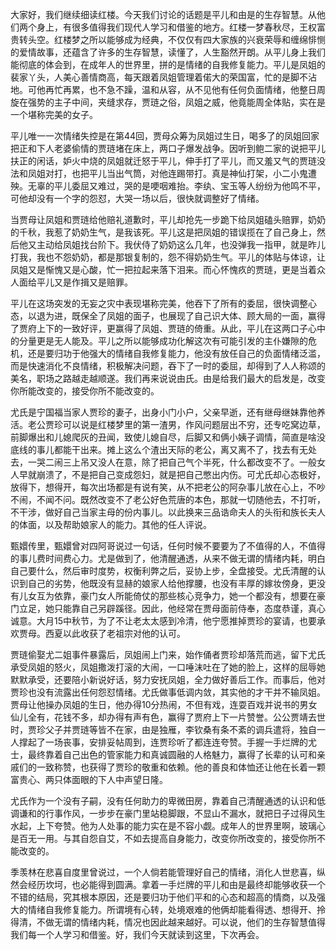 
大家好，我们继续细读红楼。今天我们讨论的话题是平儿和由是的生存智慧。从他们两个身上，有很多值得我们现代人学习和借鉴的地方。红楼一梦春秋尽，王权富贵转头空。红楼梦之所以能够成为经典，不仅仅有四大家族的兴衰荣辱和缠绵悱恻的爱情故事，还蕴含了许多的生存智慧，读懂了，人生豁然开朗。从平儿身上我们能彻底的体会到，在成年人的世界里，拼的是情绪的自我修复能力。平儿是凤姐的裴家丫头，人美心善情商高，每天跟着凤姐管理着偌大的荣国富，忙的是脚不沾地。可他再忙再累，也不急不躁，温和从容，从不见他有任何负面情绪，他整日周旋在强势的主子中间，夹缝求存，贾琏之俗，凤姐之威，他竟能周全体贴，实在是一个堪称完美的女子。

平儿唯一一次情绪失控是在第44回，贾母众筹为凤姐过生日，喝多了的凤姐回家把正和下人老婆偷情的贾琏堵在床上，两口子爆发战争。因听到鲍二家的说把平儿扶正的闲话，妒火中烧的凤姐就迁怒于平儿，伸手打了平儿，而又羞又气的贾琏没法和凤姐对打，也把平儿当出气筒，对他连踢带打。真是神仙打架，小二小鬼遭殃。无辜的平儿委屈又难过，哭的是哽咽难抬。李纨、宝玉等人纷纷为他鸣不平，可他却没有一个字的怨怼，大哭一场以后，很快就调整好了情绪。

当贾母让凤姐和贾琏给他赔礼道歉时，平儿却抢先一步跪下给凤姐磕头赔罪，奶奶的千秋，我惹了奶奶生气，是我该死。平儿这是把凤姐的错误揽在了自己身上，然后他又主动给凤姐找台阶下。我伏侍了奶奶这么几年，也没弹我一指甲，就是昨儿打我，我也不怨奶奶，都是那银复制的，怨不得奶奶生气。平儿的体贴与体谅，让凤姐又是惭愧又是心酸，忙一把拉起来落下泪来。而心怀愧疚的贾琏，更是当着众人面给平儿又是作揖又是赔罪。

平儿在这场突发的无妄之灾中表现堪称完美，他吞下了所有的委屈，很快调整心态，以退为进，既保全了凤姐的面子，也展现了自己识大体、顾大局的一面，赢得了贾府上下的一致好评，更赢得了凤姐、贾琏的倚重。从此，平儿在这两口子心中的分量更是无人能及。平儿之所以能够成功化解这次有可能引发的主仆嫌隙的危机，还是要归功于他强大的情绪自我修复能力，他没有放任自己的负面情绪泛滥，而是快速消化不良情绪，积极解决问题，吞下了一时的委屈，却得到了人人称颂的美名，职场之路越走越顺遂。我们再来说说由氏。由是给我们最大的启发是，改变你所能改变的，接受你所不能改变的。

尤氏是宁国福当家人贾珍的妻子，出身小门小户，父亲早逝，还有继母继妹靠他养活。老公贾珍可以说是红楼梦里的第一渣男，作风问题层出不穷，还专吃窝边草，前脚爆出和儿媳爬灰的丑闻，致使儿媳自尽，后脚又和俩小姨子调情，简直是啥没底线的事儿都能干出来。摊上这么个渣出天际的老公，离又离不了，找去有无处去，一哭二闹三上吊又没人在意，除了把自己气个半死，什么都改变不了。一般女人早就崩溃了，不是把自己变成怨妇，就是把自己憋出内伤。可尤氏却心态极好，放得下，想得开，每次出场都是有说有笑，从不把老公的阿杂事儿放在心上，不吵不闹，不闻不问。既然改变不了老公好色荒唐的本色，那就一切随他去，不打听，不干涉，做好自己当家主母的份内事儿。以此换来三品诰命夫人的头衔和族长夫人的体面，以及帮助娘家人的能力。其他的任人评说。

甄嬛传里，甄嬛曾对四阿哥说过一句话，任何时候不要要为了不值得的人，不值得的事儿费时间费心力。尤是做到了，他清醒通透，从来不做无谓的情绪内耗，明白自己要什么，然后审时度势，权衡利弊之后，妥协上步，全盘接受。尤氏清醒的认识到自己的劣势，他既没有显赫的娘家人给他撑腰，也没有丰厚的嫁妆傍身，更没有儿女互为依靠，豪门女人所能倚仗的那些核心竞争力，她一个都没有，想要在豪门立足，她只能靠自己另辟蹊径。因此，他经常在贾母面前侍奉，态度恭谨，真心诚意。大月15中秋节，为了不让老太太感到冷清，他宁愿推掉贾珍的宴请，也要承欢贾母。西夏以此收获了老祖宗对他的认可。

贾琏偷娶尤二姐事件暴露后，凤姐闹上门来，始作俑者贾珍却落荒而逃，留下尤氏承受凤姐的怒火，凤姐撒泼打滚的大闹，一口唾沫吐在了她的脸上，这样的屈辱她默默承受，还要陪小新说好话，努力安抚凤姐，全力做好善后工作。而事后，他对贾珍也没有流露出任何怨怼情绪。尤氏做事低调内敛，其实他的才干并不输凤姐。贾母让他操办凤姐的生日，他办得10分热闹，不但有戏，连耍百戏并说书的男女仙儿全有，花钱不多，却办得有声有色，赢得了贾府上下一片赞誉。公公贾靖去世时，贾珍父子并贾琏等皆不在家，由是独雁，李钦桑有条不紊的调兵遣将，独自一人撑起了一场丧事，安排妥帖周到，连贾珍听了都连连夸赞。手握一手烂牌的尤士，最终靠着自己出色的管家能力和真诚圆融的人格魅力，赢得了长辈的认可和亲戚们的一致称赞，也获得了贾珍的敬重和依赖。他的善良和体恤还让他在长着一颗富贵心、两只体面眼的下人中声望日隆。

尤氏作为一个没有子嗣，没有任何助力的卑微田房，靠着自己清醒通透的认识和低调谦和的行事作风，一步步在豪门里站稳脚跟，不显山不漏水，就把日子过得风生水起，上下夸赞。他为人处事的能力实在是不容小觑。成年人的世界里啊，玻璃心是百无一用。与其自怨自艾，不如去提高自身能力，改变你所改变的，接受你所不能改变的。

季羡林在悲喜自度里曾说过，一个人倘若能管理好自己的情绪，消化人世悲喜，纵然会经历坎坷，也必能得到圆满。拿着一手烂牌的平儿和由是最终却能够收获一个不错的结局，究其根本原因，还是要归功于他们平和的心态和超高的情商，以及强大的情绪自我修复能力。所谓境有心转，处境艰难的他俩却能看得透、想得开、拎得清，不做无谓的情绪内耗，情况也因此越来越好。可以说，他们的生存智慧值得我们每一个人学习和借鉴。好，我们今天就读到这里，下次再会。



